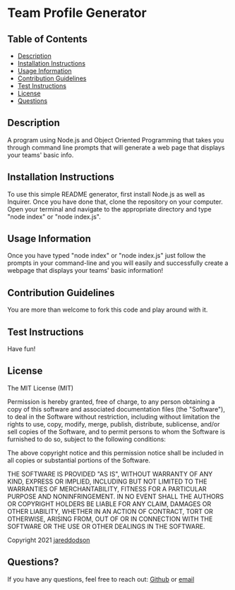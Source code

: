   # Team Profile Generator

  ## Table of Contents
  * [Description](#description)
  * [Installation Instructions](#installation-instructions)
  * [Usage Information](#usage-information)
  * [Contribution Guidelines](#contribution-guidelines)
  * [Test Instructions](#test-instructions)
  * [License](#license)
  * [Questions](#questions)
  
  ## Description 
  A program using Node.js and Object Oriented Programming that takes you through command line prompts that will generate a web page that displays your teams' basic info.

  ## Installation Instructions
  To use this simple README generator, first install Node.js as well as Inquirer. Once you have done that, clone the repository on your computer. Open your terminal and navigate to the appropriate directory and type "node index" or "node index.js".

  ## Usage Information
  Once you have typed "node index" or "node index.js" just follow the prompts in your command-line and you will easily and successfully create a webpage that displays your teams' basic information!

  ## Contribution Guidelines
  You are more than welcome to fork this code and play around with it.

  ## Test Instructions
  Have fun!

  ## License 
  The MIT License (MIT)

  Permission is hereby granted, free of charge, to any person obtaining a copy of this software and associated documentation files (the "Software"), to deal in the Software without restriction, including without limitation the rights to use, copy, modify, merge, publish, distribute, sublicense, and/or sell copies of the Software, and to permit persons to whom the Software is furnished to do so, subject to the following conditions:

  The above copyright notice and this permission notice shall be included in all copies or substantial portions of the Software.

  THE SOFTWARE IS PROVIDED "AS IS", WITHOUT WARRANTY OF ANY KIND, EXPRESS OR IMPLIED, INCLUDING BUT NOT LIMITED TO THE WARRANTIES OF MERCHANTABILITY, FITNESS FOR A PARTICULAR PURPOSE AND NONINFRINGEMENT. IN NO EVENT SHALL THE AUTHORS OR COPYRIGHT HOLDERS BE LIABLE FOR ANY CLAIM, DAMAGES OR OTHER LIABILITY, WHETHER IN AN ACTION OF CONTRACT, TORT OR OTHERWISE, ARISING FROM, OUT OF OR IN CONNECTION WITH THE SOFTWARE OR THE USE OR OTHER DEALINGS IN THE SOFTWARE.

  Copyright 2021 [jareddodson](https://github.com/jareddodson)

  ## Questions?
  If you have any questions, feel free to reach out:
  [Github](https://github.com/jareddodson) or
  [email](jared.dodson04@gmail.com)
